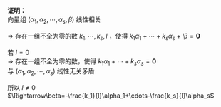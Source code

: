 **证明：**  
向量组 $(\alpha_1,\alpha_2,\cdots,\alpha_s,\beta)$ 线性相关  
  
 $\Rightarrow$ 存在一组不全为零的数 $k_1,\cdots,k_s,l$ ，使得 $k_1\alpha_1+\cdots+k_s\alpha_s+l\beta=\mathbf{0}$  
  
若 $l=0$  
 $\Rightarrow$ 存在一组不全为零的数，使得 $k_1\alpha_1+\cdots+k_s\alpha_s=\mathbf{0}$  
与 $(\alpha_1,\alpha_2,\cdots,\alpha_s)$ 线性无关矛盾  
  
所以 $l\neq0$  
 $\Rightarrow\beta=-\frac{k_1}{l}\alpha_1+\cdots-\frac{k_s}{l}\alpha_s$  
